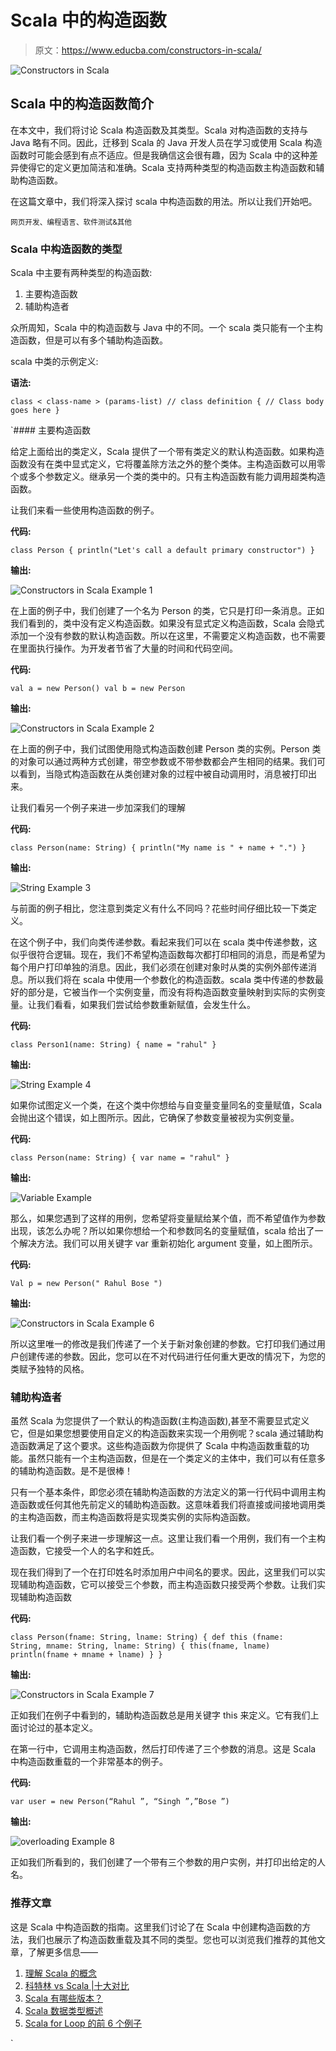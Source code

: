 # Scala 中的构造函数

> 原文：<https://www.educba.com/constructors-in-scala/>

![Constructors in Scala ](img/222d49e247d489db30f06dad54d4fac7.png "Constructors in Scala ")



## Scala 中的构造函数简介

在本文中，我们将讨论 Scala 构造函数及其类型。Scala 对构造函数的支持与 Java 略有不同。因此，迁移到 Scala 的 Java 开发人员在学习或使用 Scala 构造函数时可能会感到有点不适应。但是我确信这会很有趣，因为 Scala 中的这种差异使得它的定义更加简洁和准确。Scala 支持两种类型的构造函数主构造函数和辅助构造函数。

在这篇文章中，我们将深入探讨 scala 中构造函数的用法。所以让我们开始吧。

<small>网页开发、编程语言、软件测试&其他</small>

### Scala 中构造函数的类型

Scala 中主要有两种类型的构造函数:

1.  主要构造函数
2.  辅助构造者

众所周知，Scala 中的构造函数与 Java 中的不同。一个 scala 类只能有一个主构造函数，但是可以有多个辅助构造函数。

scala 中类的示例定义:

**语法:**

`class < class-name > (params-list) // class definition
{
// Class body goes here
}`

 `#### 主要构造函数

给定上面给出的类定义，Scala 提供了一个带有类定义的默认构造函数。如果构造函数没有在类中显式定义，它将覆盖除方法之外的整个类体。主构造函数可以用零个或多个参数定义。继承另一个类的类中的。只有主构造函数有能力调用超类构造函数。

让我们来看一些使用构造函数的例子。

**代码:**

`class Person
{
println("Let's call a default primary constructor")
}`

**输出:**

![Constructors in Scala Example 1](img/2af83744a356b1d069bf63ed2902edc8.png "Constructors in Scala Example 1")



在上面的例子中，我们创建了一个名为 Person 的类，它只是打印一条消息。正如我们看到的，类中没有定义构造函数。如果没有显式定义构造函数，Scala 会隐式添加一个没有参数的默认构造函数。所以在这里，不需要定义构造函数，也不需要在里面执行操作。为开发者节省了大量的时间和代码空间。

**代码:**

`val a = new Person()
val b = new Person`

**输出:**

![Constructors in Scala Example 2](img/e9af4f2a2afea8c9d862a8059b844adb.png "Constructors in Scala Example 2")



在上面的例子中，我们试图使用隐式构造函数创建 Person 类的实例。Person 类的对象可以通过两种方式创建，带空参数或不带参数都会产生相同的结果。我们可以看到，当隐式构造函数在从类创建对象的过程中被自动调用时，消息被打印出来。

让我们看另一个例子来进一步加深我们的理解

**代码:**

`class Person(name: String)
{
println("My name is " + name + ".")
}`

**输出:**

![String Example 3](img/fa455ac7754e99aa3caa3ebc2aab5392.png "String Example 3")



与前面的例子相比，您注意到类定义有什么不同吗？花些时间仔细比较一下类定义。

在这个例子中，我们向类传递参数。看起来我们可以在 scala 类中传递参数，这似乎很符合逻辑。现在，我们不希望构造函数每次都打印相同的消息，而是希望为每个用户打印单独的消息。因此，我们必须在创建对象时从类的实例外部传递消息。所以我们将在 scala 中使用一个参数化的构造函数。scala 类中传递的参数最好的部分是，它被当作一个实例变量，而没有将构造函数变量映射到实际的实例变量。让我们看看，如果我们尝试给参数重新赋值，会发生什么。

**代码:**

`class Person1(name: String)
{
name = "rahul"
}`

**输出:**

![String Example 4](img/9e95db4f5593adc8c5fd27aa9553d760.png "String Example 4")



如果你试图定义一个类，在这个类中你想给与自变量变量同名的变量赋值，Scala 会抛出这个错误，如上图所示。因此，它确保了参数变量被视为实例变量。

**代码:**

`class Person(name: String)
{
var name = "rahul"
}`

**输出:**

![Variable Example](img/528f38cb37afc821b92a0d43651e786d.png "Variable Example")



那么，如果您遇到了这样的用例，您希望将变量赋给某个值，而不希望值作为参数出现，该怎么办呢？所以如果你想给一个和参数同名的变量赋值，scala 给出了一个解决方法。我们可以用关键字 var 重新初始化 argument 变量，如上图所示。

**代码:**

`Val p = new Person(" Rahul Bose ")`

**输出:**

![Constructors in Scala Example 6](img/0dd7a62a71f2485d8dae38aa9cff517e.png)



所以这里唯一的修改是我们传递了一个关于新对象创建的参数。它打印我们通过用户创建传递的参数。因此，您可以在不对代码进行任何重大更改的情况下，为您的类赋予独特的风格。

### 辅助构造者

虽然 Scala 为您提供了一个默认的构造函数(主构造函数),甚至不需要显式定义它，但是如果您想要使用自定义的构造函数来实现一个用例呢？scala 通过辅助构造函数满足了这个要求。这些构造函数为你提供了 Scala 中构造函数重载的功能。虽然只能有一个主构造函数，但是在一个类定义的主体中，我们可以有任意多的辅助构造函数。是不是很棒！

只有一个基本条件，即您必须在辅助构造函数的方法定义的第一行代码中调用主构造函数或任何其他先前定义的辅助构造函数。这意味着我们将直接或间接地调用类的主构造函数，而主构造函数将是实现类实例的实际构造函数。

让我们看一个例子来进一步理解这一点。这里让我们看一个用例，我们有一个主构造函数，它接受一个人的名字和姓氏。

现在我们得到了一个在打印姓名时添加用户中间名的要求。因此，这里我们可以实现辅助构造函数，它可以接受三个参数，而主构造函数只接受两个参数。让我们实现辅助构造函数

**代码:**

`class Person(fname: String, lname: String)
{
def this (fname: String, mname: String, lname: String)
{
this(fname, lname)
println(fname + mname + lname)
}
}`

**输出:**

![Constructors in Scala Example 7](img/6c59a203d5ddb2c66d5b6ba4edd268c8.png "Constructors in Scala Example 7")



正如我们在例子中看到的，辅助构造函数总是用关键字 this 来定义。它有我们上面讨论过的基本定义。

在第一行中，它调用主构造函数，然后打印传递了三个参数的消息。这是 Scala 中构造函数重载的一个非常基本的例子。

**代码:**

`var user = new Person(“Rahul ”, “Singh ”,”Bose ”)`

**输出:**

![overloading Example 8](img/8f152fd5f5b44239950bb2d10664a2c4.png "overloading Example 8")



正如我们所看到的，我们创建了一个带有三个参数的用户实例，并打印出给定的人名。

### 推荐文章

这是 Scala 中构造函数的指南。这里我们讨论了在 Scala 中创建构造函数的方法，我们也展示了构造函数重载及其不同的类型。您也可以浏览我们推荐的其他文章，了解更多信息——

1.  [理解 Scala 的概念](https://www.educba.com/what-is-scala/)
2.  [科特林 vs Scala |十大对比](https://www.educba.com/kotlin-vs-scala/)
3.  [Scala 有哪些版本？](https://www.educba.com/scala-versions/)
4.  [Scala 数据类型概述](https://www.educba.com/scala-data-types/)
5.  [Scala for Loop 的前 6 个例子](https://www.educba.com/scala-for-loop/)





`